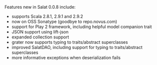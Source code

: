 Features new in Salat 0.0.8 include:

- supports Scala 2.8.1, 2.9.1 and 2.9.2
- now on OSS Sonatype (goodbye to repo.novus.com)
- support for Play 2 framework, including helpful model companion trait
- JSON support using lift-json
- expanded collection support
- grater now supports typing to traits/abstract superclasses
- improved SalatDAO, including support for typing to traits/abstract superclasses
- more informative exceptions when deserialization fails


